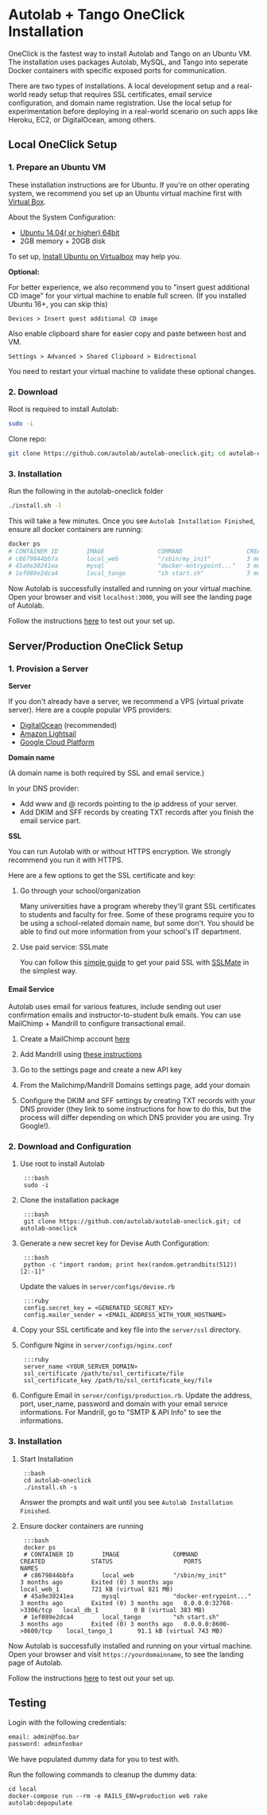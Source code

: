 # Autolab + Tango OneClick Installation

OneClick is the fastest way to install Autolab and Tango on an Ubuntu VM. The installation uses packages Autolab, MySQL, and Tango into seperate Docker containers with specific exposed ports for communication.

There are two types of installations. A local development setup and a real-world ready setup that requires SSL certificates, email service configuration, and domain name registration. Use the local setup for experimentation before deploying in a real-world scenario on such apps like Heroku, EC2, or DigitalOcean, among others.

## Local OneClick Setup

### 1. Prepare an Ubuntu VM
These installation instructions are for Ubuntu. If you're on other operating system, we recommend you set up an Ubuntu virtual machine first with [Virtual Box](http://www.ubuntu.com/download/alternative-downloads).

About the System Configuration:

* [Ubuntu 14.04( or higher) 64bit](https://www.virtualbox.org/wiki/Downloads)
* 2GB memory + 20GB disk

To set up, [Install Ubuntu on Virtualbox](http://www.wikihow.com/Install-Ubuntu-on-VirtualBox) may help you.


**Optional:**

For better experience, we also recommend you to "insert guest additional CD image" for your virtual machine to enable full screen. 
(If you installed Ubuntu 16+, you can skip this)

```
Devices > Insert guest additional CD image
```

Also enable clipboard share for easier copy and paste between host and VM.

```
Settings > Advanced > Shared Clipboard > Bidrectional
```

You need to restart your virtual machine to validate these optional changes.


### 2. Download 

Root is required to install Autolab:

```bash
sudo -i
```

Clone repo:

```bash
git clone https://github.com/autolab/autolab-oneclick.git; cd autolab-oneclick
```

### 3. Installation
Run the following in the autolab-oneclick folder
```bash
./install.sh -l
```
This will take a few minutes. Once you see ``Autolab Installation Finished``, ensure all docker containers are running:

```bash
docker ps
# CONTAINER ID        IMAGE               COMMAND                  CREATED             STATUS                    PORTS                     NAMES
# c8679844bbfa        local_web           "/sbin/my_init"          3 months ago        Exited (0) 3 months ago                             local_web_1         721 kB (virtual 821 MB)
# 45a9e30241ea        mysql               "docker-entrypoint..."   3 months ago        Exited (0) 3 months ago   0.0.0.0:32768->3306/tcp   local_db_1          0 B (virtual 383 MB)
# 1ef089e2dca4        local_tango         "sh start.sh"            3 months ago        Exited (0) 3 months ago   0.0.0.0:8600->8600/tcp    local_tango_1       91.1 kB (virtual 743 MB)
```

Now Autolab is successfully installed and running on your virtual machine.
Open your browser and visit ``localhost:3000``, you will see the landing page of Autolab.

Follow the instructions [here](/one-click/#testing) to test out your set up.

## Server/Production OneClick Setup

### 1. Provision a Server
**Server**

If you don't already have a server, we recommend a VPS (virtual private server). Here are a couple popular VPS providers:

* [DigitalOcean](https://www.digitalocean.com/community/tutorials/initial-server-setup-with-ubuntu-14-04) (recommended)
* [Amazon Lightsail](https://amazonlightsail.com)
* [Google Cloud Platform](https://cloud.google.com/)

**Domain name**

(A domain name is both required by SSL and email service.)

In your DNS provider:

* Add www and @ records pointing to the ip address of your server.
* Add DKIM and SFF records by creating TXT records after you finish the email service part.

**SSL**

You can run Autolab with or without HTTPS encryption. We strongly recommend you run it with HTTPS.

Here are a few options to get the SSL certificate and key:

1. Go through your school/organization
    
    Many universities have a program whereby they'll grant SSL certificates to students and faculty for free. Some of these programs require you to be using a school-related domain name, but some don't. You should be able to find out more information from your school's IT department.

2. Use paid service: SSLmate

    You can follow this [simple guide](https://sslmate.com/help/getting_started) to get your paid SSL with [SSLMate](https://sslmate.com/) in the simplest way.
    
    

#### Email Service

Autolab uses email for various features, include sending out user confirmation emails and instructor-to-student bulk emails. You can use MailChimp + Mandrill to configure transactional email. 

1. Create a MailChimp account [here](https://login.mailchimp.com/signup)

2. Add Mandrill using [these instructions](http://kb.mailchimp.com/mandrill/mailchimp-vs-mandrill)

3. Go to the settings page and create a new API key

4. From the Mailchimp/Mandrill Domains settings page, add your domain 

5. Configure the DKIM and SFF settings by creating TXT records with your DNS provider (they link to some instructions for how to do this, but the process will differ depending on which DNS provider you are using. Try Google!).


### 2. Download and Configuration

1. Use root to install Autolab

        :::bash
        sudo -i

2. Clone the installation package

        :::bash
        git clone https://github.com/autolab/autolab-oneclick.git; cd autolab-oneclick

3. Generate a new secret key for Devise Auth Configuration:

        :::bash
        python -c "import random; print hex(random.getrandbits(512))[2:-1]"

    Update the values in `server/configs/devise.rb`

        :::ruby
        config.secret_key = <GENERATED_SECRET_KEY>
        config.mailer_sender = <EMAIL_ADDRESS_WITH_YOUR_HOSTNAME>


4. Copy your SSL certificate and key file into the ``server/ssl`` directory.

5. Configure Nginx in ``server/configs/nginx.conf``

        :::ruby
        server_name <YOUR_SERVER_DOMAIN>
        ssl_certificate /path/to/ssl_certificate/file
        ssl_certificate_key /path/to/ssl_certificate_key/file

6. Configure Email in ``server/configs/production.rb``. Update the address, port, user_name, password and domain with your email service informations. For Mandrill, go to "SMTP & API Info" to see the informations.


### 3. Installation
1. Start Installation
        
        ::bash
        cd autolab-oneclick
        ./install.sh -s
   Answer the prompts and wait until you see ``Autolab Installation Finished``.

2. Ensure docker containers are running

        :::bash
        docker ps
        # CONTAINER ID        IMAGE               COMMAND                  CREATED             STATUS                    PORTS                     NAMES
        # c8679844bbfa        local_web           "/sbin/my_init"          3 months ago        Exited (0) 3 months ago                             local_web_1         721 kB (virtual 821 MB)
        # 45a9e30241ea        mysql               "docker-entrypoint..."   3 months ago        Exited (0) 3 months ago   0.0.0.0:32768->3306/tcp   local_db_1          0 B (virtual 383 MB)
        # 1ef089e2dca4        local_tango         "sh start.sh"            3 months ago        Exited (0) 3 months ago   0.0.0.0:8600->8600/tcp    local_tango_1       91.1 kB (virtual 743 MB)
        

Now Autolab is successfully installed and running on your virtual machine.
Open your browser and visit ``https://yourdomainname``, to see the landing page of Autolab.

Follow the instructions [here](/one-click/#testing) to test out your set up.


## Testing

Login with the following credentials:

```bash
email: admin@foo.bar
password: adminfoobar
```
We have populated dummy data for you to test with.

Run the following commands to cleanup the dummy data:

```
cd local
docker-compose run --rm -e RAILS_ENV=production web rake autolab:depopulate
```

